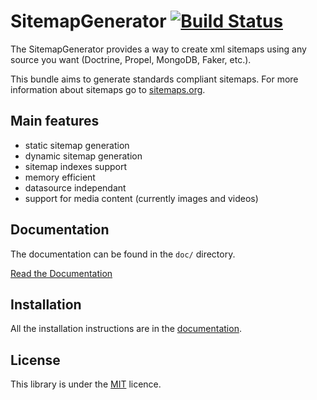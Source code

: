 SitemapGenerator [![Build Status](https://travis-ci.org/K-Phoen/SitemapGenerator.png?branch=master)](https://travis-ci.org/K-Phoen/SitemapGenerator)
================

The SitemapGenerator provides a way to create xml sitemaps using any source
you want (Doctrine, Propel, MongoDB, Faker, etc.).

This bundle aims to generate standards compliant sitemaps. For more information
about sitemaps go to [sitemaps.org](http://www.sitemaps.org/).


Main features
-------------

  * static sitemap generation
  * dynamic sitemap generation
  * sitemap indexes support
  * memory efficient
  * datasource independant
  * support for media content (currently images and videos)

Documentation
-------------

The documentation can be found in the `doc/` directory.

[Read the Documentation](https://github.com/K-Phoen/SitemapGenerator/blob/master/doc/index.md)

Installation
------------

All the installation instructions are in the [documentation](https://github.com/K-Phoen/SitemapGenerator/blob/master/doc/installation.md).

License
-------

This library is under the [MIT](https://github.com/K-Phoen/SitemapGenerator/blob/master/LICENCE) licence.
